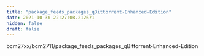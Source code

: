 ```yaml
---
title: "package_feeds_packages_qBittorrent-Enhanced-Edition"
date: 2021-10-30 22:27:08.212671
hidden: false
draft: false
---
```


bcm27xx/bcm2711/package_feeds_packages_qBittorrent-Enhanced-Edition

